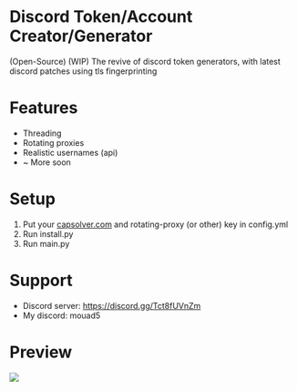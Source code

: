 # Discord Token/Account Creator/Generator
(Open-Source) (WIP) The revive of discord token generators, with latest discord patches using tls fingerprinting

# Features
+ Threading
+ Rotating proxies
+ Realistic usernames (api)
+ ~ More soon

# Setup
1. Put your [capsolver.com](https://dashboard.capsolver.com/passport/register?inviteCode=4BS2uGc_L_Tw) and rotating-proxy (or other) key in config.yml
2. Run install.py
3. Run main.py

# Support
+ Discord server: https://discord.gg/Tct8fUVnZm
+ My discord: mouad5

# Preview
![](https://cdn.discordapp.com/attachments/1077576500355809323/1077689292702367754/image.png)
